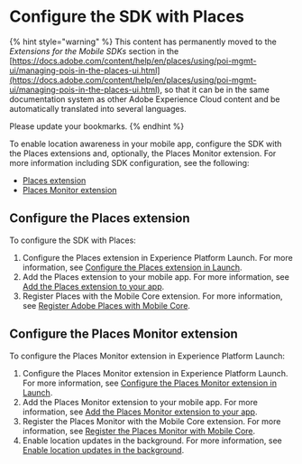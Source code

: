 # Configure the SDK with Places

{% hint style="warning" %}
This content has permanently moved to the _Extensions for the Mobile SDKs_ section in the [https://docs.adobe.com/content/help/en/places/using/poi-mgmt-ui/managing-pois-in-the-places-ui.html](https://docs.adobe.com/content/help/en/places/using/poi-mgmt-ui/managing-pois-in-the-places-ui.html), so that it can be in the same documentation system as other Adobe Experience Cloud content and be automatically translated into several languages.

Please update your bookmarks.
{% endhint %}

To enable location awareness in your mobile app, configure the SDK with the Places extensions and, optionally, the Places Monitor extension. For more information including SDK configuration, see the following:

* [Places extension](https://placesdocs.com/places-services-by-adobe-documentation/configure-places-in-the-sdk/places-extension)
* [Places Monitor extension](https://placesdocs.com/places-services-by-adobe-documentation/configure-places-in-the-sdk/places-monitor-extension)

## Configure the Places extension

To configure the SDK with Places:

1. Configure the Places extension in Experience Platform Launch. For more information, see [Configure the Places extension in Launch](https://placesdocs.com/places-services-by-adobe-documentation/configure-places-in-the-sdk/places-extension#configure-the-places-extension-in-launch).
2. Add the Places extension to your mobile app. For more information, see [Add the Places extension to your app](https://placesdocs.com/places-services-by-adobe-documentation/configure-places-in-the-sdk/places-extension#add-the-places-extension-to-your-app).
3. Register Places with the Mobile Core extension. For more information, see [Register Adobe Places with Mobile Core](https://placesdocs.com/places-services-by-adobe-documentation/configure-places-in-the-sdk/places-extension#register-adobe-places-with-mobile-core).

## Configure the Places Monitor extension

To configure the Places Monitor extension in Experience Platform Launch:

1. Configure the Places Monitor extension in Experience Platform Launch. For more information, see [Configure the Places Monitor extension in Launch](https://placesdocs.com/places-services-by-adobe-documentation/configure-places-in-the-sdk/places-monitor-extension/using-the-places-monitor-extension#configure-places-monitoring-extension-in-launch).
2. Add the Places Monitor extension to your mobile app. For more information, see [Add the Places Monitor extension to your app](https://placesdocs.com/places-services-by-adobe-documentation/configure-places-in-the-sdk/places-monitor-extension/using-the-places-monitor-extension#add-places-monitor-extension-to-your-app).
3. Register the Places Monitor with the Mobile Core extension. For more information, see [Register the Places Monitor with Mobile Core](https://placesdocs.com/places-services-by-adobe-documentation/configure-places-in-the-sdk/places-monitor-extension/using-the-places-monitor-extension#register-the-places-monitor-with-mobile-core).
4. Enable location updates in the background. For more information, see [Enable location updates in the background](https://placesdocs.com/places-services-by-adobe-documentation/configure-places-in-the-sdk/places-monitor-extension/using-the-places-monitor-extension#enable-location-updates-in-background).



